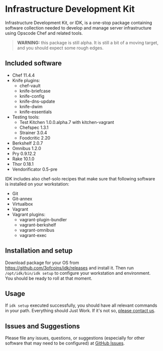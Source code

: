 Infrastructure Development Kit
==============================

Infrastructure Development Kit, or IDK, is a one-stop package
containing software collection needed to develop and manage server
infrastructure using Opscode Chef and related tools.

> **WARNING:** this package is still alpha. It is still a bit of
> a moving target, and you should expect some rough edges.

Included software
-----------------

 - Chef 11.4.4
 - Knife plugins:
   - chef-vault
   - knife-briefcase
   - knife-config
   - knife-dns-update
   - knife-dwim
   - knife-essentials
 - Testing tools:
   - Test Kitchen 1.0.0.alpha.7 with kitchen-vagrant
   - Chefspec 1.3.1
   - Strainer 3.0.4
   - Foodcritic 2.20
 - Berkshelf 2.0.7
 - Omnibus 1.2.0
 - Pry 0.9.12.2
 - Rake 10.1.0
 - Thor 0.18.1
 - Vendorificator 0.5-pre

IDK includes also chef-solo recipes that make sure that following
software is installed on your workstation:

 - Git
 - Git-annex
 - Virtualbox
 - Vagrant
 - Vagrant plugins:
   - vagrant-plugin-bundler
   - vagrant-berkshelf
   - vagrant-omnibus
   - vagrant-exec

Installation and setup
----------------------

Download package for your OS from
https://github.com/3ofcoins/idk/releases and install it. Then run
`/opt/idk/bin/idk setup` to configure your workstation and
environment. You should be ready to roll at that moment.

Usage
-----

If `idk setup` executed successfully, you should have all relevant
commands in your path. Everything should Just Work. If it's not so,
[please contact us](https://github.com/3ofcoins/idk/issues).

Issues and Suggestions
----------------------

Please file any issues, questions, or suggestions (especially for
other software that may need to be configured) at
[GitHub Issues](https://github.com/3ofcoins/idk/issues).
